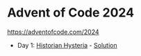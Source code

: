 # Advent of Code 2024

https://adventofcode.com/2024

- Day 1: [Historian Hysteria](https://adventofcode.com/2024/day/1) - [Solution](src/main/scala/Day1.scala)